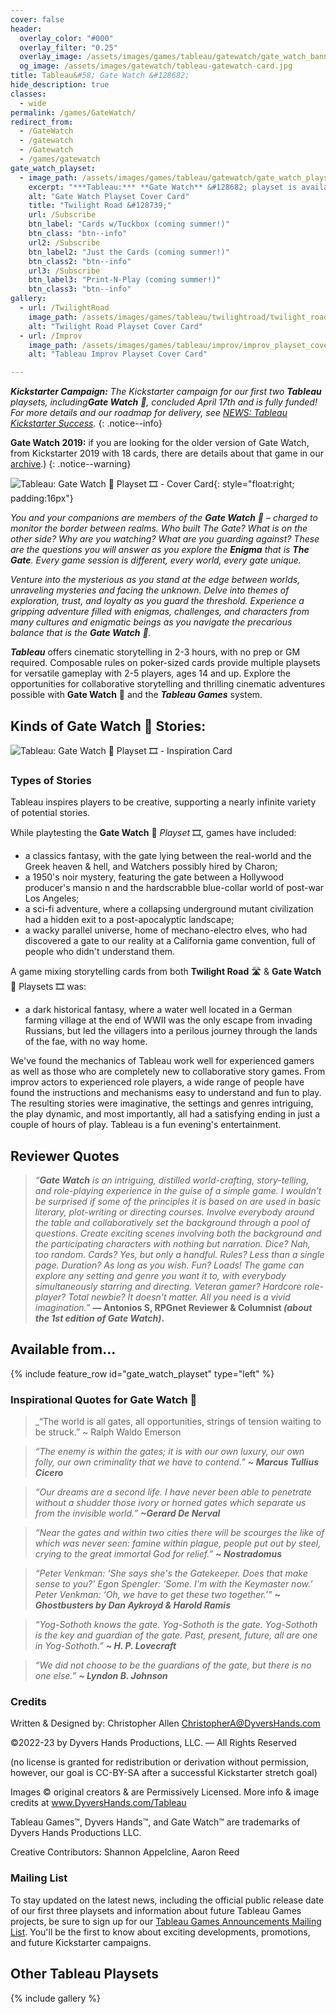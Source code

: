```yaml
---
cover: false
header:
  overlay_color: "#000"
  overlay_filter: "0.25"
  overlay_image: /assets/images/games/tableau/gatewatch/gate_watch_banner_1600_212.jpg
  og_image: /assets/images/gatewatch/tableau-gatewatch-card.jpg
title: Tableau&#58; Gate Watch &#128682;
hide_description: true
classes:
  - wide
permalink: /games/GateWatch/
redirect_from:
  - /GateWatch
  - /gatewatch
  - /Gatewatch
  - /games/gatewatch
gate_watch_playset:
  - image_path: /assets/images/games/tableau/gatewatch/gate_watch_playset_cover_750_1050.png
    excerpt: "***Tableau:*** **Gate Watch** &#128682; playset is available print-on-demand from ![Drive Thru Cards Logo](/assets/images/logos/drivethrucards_logo_125_20.png) in three different versions: **Cards w/Tuckbox!** version contains 52 poker-sized Playset & core cards; **Just the Cards!** version banded in a plastic wrap without a tuckbox; or a **Print-N-Play!** PDF version suitable for printing on US Letter-sized card stock and cutting out manually using the cut-lines for use with poker-sized card sleeves."
    alt: "Gate Watch Playset Cover Card"
    title: "Twilight Road &#128739;"
    url: /Subscribe
    btn_label: "Cards w/Tuckbox (coming summer!)"
    btn_class: "btn--info"
    url2: /Subscribe
    btn_label2: "Just the Cards (coming summer!)"
    btn_class2: "btn--info"
    url3: /Subscribe
    btn_label3: "Print-N-Play (coming summer!)"
    btn_class3: "btn--info"
gallery:
  - url: /TwilightRoad
    image_path: /assets/images/games/tableau/twilightroad/twilight_road_playset_cover_750_1050.png
    alt: "Twilight Road Playset Cover Card"
  - url: /Improv
    image_path: /assets/images/games/tableau/improv/improv_playset_cover_750_1050.png
    alt: "Tableau Improv Playset Cover Card"

---
```

_**Kickstarter Campaign:** The Kickstarter campaign for our first two **Tableau** playsets, including**Gate Watch** 🚪, concluded April 17th and is fully funded! For more details and our roadmap for delivery, see [NEWS: Tableau Kickstarter Success](/news/Tableau-Kickstarter-Success/)._
{: .notice--info}

**Gate Watch 2019:** if you are looking for the older version of Gate Watch, from Kickstarter 2019 with 18 cards, there are details about that game in our [archive](/GateWatch2019).)
{: .notice--warning}

![Tableau: Gate Watch 🚪 Playset 🎞 - Cover Card](/assets/images/games/tableau/gatewatch/gate_watch_cover_375_525.png){: style="float:right; padding:16px"}

_You and your companions are members of the **Gate Watch** 🚪 – charged to monitor the border between realms. Who built *The Gate*? What is on the other side? Why are you watching? What are you guarding against? These are the questions you will answer as you explore the **Enigma** that is **The Gate**. Every game session is different, every world, every gate unique._

_Venture into the mysterious as you stand at the edge between worlds, unraveling mysteries and facing the unknown. Delve into themes of exploration, trust, and loyalty as you guard the threshold. Experience a gripping adventure filled with enigmas, challenges, and characters from many cultures and enigmatic beings as you navigate the precarious balance that is the **Gate Watch** 🚪._

***Tableau*** offers cinematic storytelling in 2-3 hours, with no prep or GM required. Composable rules on poker-sized cards provide multiple playsets for versatile gameplay with 2-5 players, ages 14 and up. Explore the opportunities for collaborative storytelling and thrilling cinematic adventures possible with **Gate Watch** 🚪  and the ***Tableau Games*** system.

## Kinds of Gate Watch 🚪 Stories:

![Tableau: Gate Watch 🚪 Playset 🎞 - Inspiration Card](/assets/images/games/tableau/gatewatch/gate_watch_playset_inspirations_1500_1050.png)

### Types of Stories

Tableau inspires players to be creative, supporting a nearly infinite variety of potential stories. 

While playtesting the **Gate Watch** 🚪 _Playset_ 🎞, games have included:

* a classics fantasy, with the gate lying between the real-world and the Greek heaven & hell, and Watchers possibly hired by Charon;
* a 1950's noir mystery, featuring the gate between a Hollywood producer's mansio n and the hardscrabble blue-collar world of post-war Los Angeles;
* a sci-fi adventure, where a collapsing underground mutant civilization had a hidden exit to a post-apocalyptic landscape;
* a wacky parallel universe, home of mechano-electro elves, who had discovered a gate to our reality at a California game convention, full of people who didn't understand them.

A game mixing storytelling cards from both **Twilight Road** 🛣 & **Gate Watch** 🚪 Playsets 🎞 was:

* a dark historical fantasy, where a water well located in a German farming village at the end of WWII was the only escape from invading Russians, but led the villagers into a perilous journey through the lands of the fae, with no way home.

We've found the mechanics of Tableau work well for experienced gamers as well as those who are completely new to collaborative story games. From improv actors to experienced role players, a wide range of people have found the instructions and mechanisms easy to understand and fun to play. The resulting stories were imaginative, the settings and genres intriguing, the play dynamic, and most importantly, all had a satisfying ending in just a couple of hours of play. Tableau is a fun evening's entertainment.

## Reviewer Quotes

> _“**Gate Watch** is an intriguing, distilled world-crafting, story-telling, and role-playing experience in the guise of a simple game. I wouldn't be surprised if some of the principles it is based on are used in basic literary, plot-writing or directing courses. Involve everybody around the table and collaboratively set the background through a pool of questions. Create exciting scenes involving both the background and the participating characters with nothing but narration. Dice? Nah, too random. Cards? Yes, but only a handful. Rules? Less than a single page. Duration? As long as you wish. Fun? Loads! The game can explore any setting and genre you want it to, with everybody simultaneously starring and directing. Veteran gamer? Hardcore role-player? Total newbie? It doesn't matter. All you need is a vivid imagination.”_ **— Antonios S, RPGnet Reviewer & Columnist _(about the 1st edition of Gate Watch)_.**

## Available from… 

{% include feature_row id="gate_watch_playset" type="left" %}

### Inspirational Quotes for Gate Watch 🚪

> _“The world is all gates, all opportunities, strings of tension waiting to be struck.” ~ Ralph Waldo Emerson

> _“The enemy is within the gates; it is with our own luxury, our own folly, our own criminality that we have to contend.”_ ***~ Marcus Tullius Cicero***

> _“Our dreams are a second life. I have never been able to penetrate without a shudder those ivory or horned gates which separate us from the invisible world.”_ ***~Gerard De Nerval***

> _“Near the gates and within two cities there will be scourges the like of which was never seen: famine within plague, people put out by steel, crying to the great immortal God for relief.”_ ***~ Nostradomus***

> _“Peter Venkman: ‘She says she's the Gatekeeper. Does that make sense to you?’ Egon Spengler: ‘Some. I'm with the Keymaster now.’ Peter Venkman: ‘Oh, we have to get these two together.’"_ ***~ Ghostbusters by Dan Aykroyd & Harold Ramis***

> _“Yog-Sothoth knows the gate. Yog-Sothoth is the gate. Yog-Sothoth is the key and guardian of the gate. Past, present, future, all are one in Yog-Sothoth.”_ ***~ H. P. Lovecraft***

> _“We did not choose to be the guardians of the gate, but there is no one else.”_ ***~ Lyndon B. Johnson***

### Credits

Written & Designed by: Christopher Allen <ChristopherA@DyversHands.com>

©2022-23 by Dyvers Hands Productions, LLC. — All Rights Reserved

(no license is granted for redistribution or derivation without permission, however, our goal is CC-BY-SA after a successful Kickstarter stretch goal)

Images © original creators & are Permissively Licensed. More info & image credits at www.DyversHands.com/Tableau

Tableau Games™, Dyvers Hands™, and Gate Watch™ are trademarks of Dyvers Hands Productions LLC.

Creative Contributors: Shannon Appelcline, Aaron Reed

### Mailing List

To stay updated on the latest news, including the official public release date of our first three playsets and information about future Tableau Games projects, be sure to sign up for our [Tableau Games Announcements Mailing List](https://dyvershands.page.link/85EH). You'll be the first to know about exciting developments, promotions, and future Kickstarter campaigns.

## Other Tableau Playsets

{% include gallery %}
